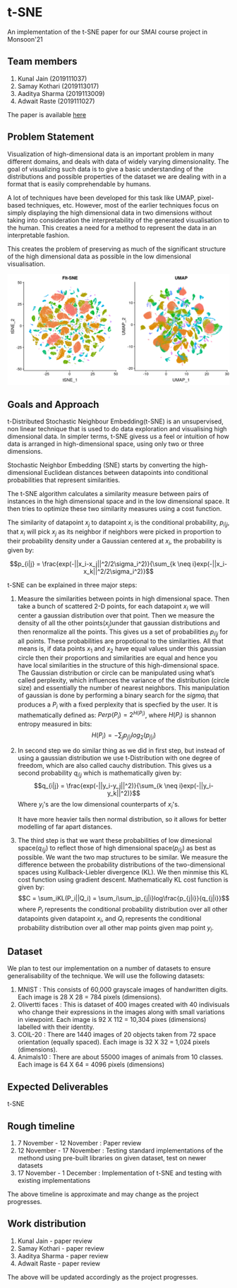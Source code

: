 # t-SNE
An implementation of the t-SNE paper for our SMAI course project in Monsoon'21

## Team members
1. Kunal Jain (2019111037)
2. Samay Kothari (2019113017)
3. Aaditya Sharma (2019113009)
4. Adwait Raste (2019111027)

The paper is available [here](./tsne.pdf)

## Problem Statement
Visualization of high-dimensional data is an important problem in many different domains, and deals with data of widely varying dimensionality. The goal of visualizing such data is to give a basic understanding of the distributions and possible properties of the dataset we are dealing with in a format that is easily comprehendable by humans.

A lot of techniques have been developed for this task like UMAP, pixel-based techniques, etc. However, most of the earlier techniques focus on simply displaying the high dimensional data in two dimensions without taking into consideration the interpretability of the generated visualisation to the human. This creates a need for a method to represent the data in an interpretable fashion.

This creates the problem of preserving as much of the significant structure of the high dimensional data as possible in the low dimensional visualisation.

![tSNE vs UMAP](./images/tsne_vs_umap.png)
## Goals and Approach
t-Distributed Stochastic Neighbour Embedding(t-SNE) is an unsupervised, non linear technique that is used to do data exploration and visualising high dimensional data. In simpler terms, t-SNE givess us a feel or intuition of how data is arranged in high-dimensional space, using only two or three dimensions. 

Stochastic Neighbor Embedding (SNE) starts by converting the high-dimensional Euclidean distances between datapoints into conditional probabilities that represent similarities.

The t-SNE algorithm calculates a similarity measure between pairs of instances in the high dimensional space and in the low dimensional space. It then tries to optimize these two similarity measures using a cost function.

The similarity of datapoint $x_j$ to datapoint $x_i$ is the conditional probability, $p_{i|j}$, that $x_i$ will pick $x_j$ as its neighbor if neighbors were picked in proportion to their probability density under a Gaussian centered at $x_i$, the probability is given by: 


$$p_{i|j} = \frac{exp(-||x_i-x_j||^2/2\sigma_i^2)}{\sum_{k \neq i}exp(-||x_i-x_k||^2/2\sigma_i^2)}$$

t-SNE can be explained in three major steps:
1. Measure the similarities between points in high dimensional space. Then take a bunch of scattered 2-D points, for each datapoint $x_i$ we will center a gaussian distribution over that point. Then we measure the density of all the other points($x_j$)under that gaussian distributions and then renormalize all the points. This gives us a set of probabilities $p_{i|j}$ for all points. These probabilities are propotional to the similarities. All that means is, if data points $x_1$ and $x_2$ have equal values under this gaussian circle then their proportions and similarities are equal and hence you have local similarities in the structure of this high-dimensional space. The Gaussian distribution or circle can be manipulated using what’s called perplexity, which influences the variance of the distribution (circle size) and essentially the number of nearest neighbors.
This manipulation of gaussian is done by performing a binary search for the $sigma_i$ that produces a $P_i$ with a fixed perplexity that is specfied by the user. It is mathematically defined as:
$Perp(P_i)=2^{H(P_i)}$, where $H(P_i)$ is shannon entropy measured in bits: $$H(P_i) = -\sum_j p_{j|i}log_2(p_{j|i})$$

2. In second step we do similar thing as we did in first step, but instead of using a gaussian distribution we use t-Distribution with one degree of freedom, which are also called cauchy distribution. This gives us a second probability $q_{i|j}$ which is mathematically given by: $$q_{i|j} = \frac{exp(-||y_i-y_j||^2)}{\sum_{k \neq i}exp(-||y_i-y_k||^2)}$$
Where $y_i$'s are the low dimensional counterparts of $x_i$'s.

    It have more heavier tails then normal distribution, so it allows for better modelling of far apart distances.

3. The third step is that we want these probabilities of low dimesional space($q_{i|j}$) to reflect those of high dimensional space($p_{i|j}$) as best as possible. We want the two map structures to be similar. We measure the difference between the probability distributions of the two-dimensional spaces using Kullback-Liebler divergence (KL). We then minmise this KL cost function using gradient descent. Mathematically KL cost function is given by:
$$C = \sum_iKL(P_i||Q_i) = \sum_i\sum_jp_{j|i}log\frac{p_{j|i}}{q_{j|i}}$$
where $P_i$ represents the conditional probability distribution over all other datapoints given datapoint $x_i$, and $Q_i$ represents the conditional probability distribution over all other map points given map point $y_i$.

## Dataset
We plan to test our implementation on a number of datasets to ensure generalisability of the technique. We will use the following datasets: 
1. MNIST : This consists of 60,000 grayscale images of handwritten digits. Each image is 28 X 28 = 784 pixels (dimensions).
2. Olivertti faces : This is dataset of 400 images created with 40 indivisuals who change their expressions in the images along with small variations in viewpoint. Each image is 92 X 112 = 10,304 pixes (dimensions) labelled with their identity.
3. COIL-20 : There are 1440 images of 20 objects taken from 72 space orientation (equally spaced). Each image is 32 X 32 = 1,024 pixels (dimensions).
4. Animals10 : There are about 55000 images of animals from 10 classes. Each image is 64 X 64 = 4096 pixels (dimensions)

## Expected Deliverables
t-SNE
## Rough timeline
1. 7 November - 12 November : Paper review
2. 12 November - 17 November : Testing standard implementations of the methond using pre-built libraries on given dataset, test on newer datasets
3. 17 November - 1 December : Implementation of t-SNE and testing with existing implementations

The above timeline is approximate and may change as the project progresses.

## Work distribution
1. Kunal Jain - paper review
2. Samay Kothari - paper review
3. Aaditya Sharma - paper review
4. Adwait Raste - paper review

The above will be updated accordingly as the project progresses.